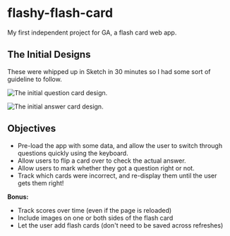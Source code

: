 # flashy-flash-card
My first independent project for GA, a flash card web app.

## The Initial Designs
These were whipped up in Sketch in 30 minutes so I had some sort of guideline to follow.

 ![The initial question card design.](http://i.imgur.com/88wDqVF.png)

 ![The initial answer card design.](http://i.imgur.com/mwheRoc.png)

 ## Objectives
 * Pre-load the app with some data, and allow the user to switch through questions quickly using the keyboard.
 * Allow users to flip a card over to check the actual answer.
 * Allow users to mark whether they got a question right or not. 
 * Track which cards were incorrect, and re-display them until the user gets them right!

**Bonus:**

- Track scores over time (even if the page is reloaded)
- Include images on one or both sides of the flash card
- Let the user add flash cards (don't need to be saved across refreshes)